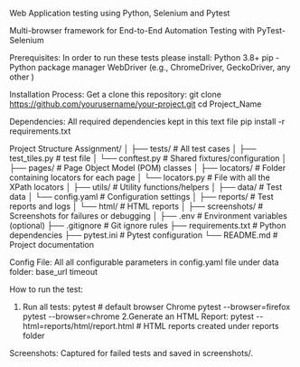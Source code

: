 Web Application testing using Python, Selenium and Pytest

Multi-browser framework for End-to-End Automation Testing with PyTest-Selenium

Prerequisites:
In order to run these tests please install:
Python 3.8+
pip - Python package manager
WebDriver (e.g., ChromeDriver, GeckoDriver, any other )

Installation Process:
Get a clone this repository:
git clone https://github.com/yourusername/your-project.git
cd Project_Name

Dependencies: All required dependencies kept in this text file
pip install -r requirements.txt

Project Structure
Assignment/
│
├── tests/                   # All test cases
│   ├── test_tiles.py        # test file
│   └── conftest.py          # Shared fixtures/configuration
│
├── pages/                   # Page Object Model (POM) classes
│
├── locators/                # Folder containing locators for each page
│   └── locators.py          # File with all the XPath locators
│
├── utils/                   # Utility functions/helpers
│
├── data/                    # Test data
│   └── config.yaml          # Configuration settings
│
├── reports/                 # Test reports and logs
│   └── html/                # HTML reports
│
├── screenshots/             # Screenshots for failures or debugging
│
├── .env                     # Environment variables (optional)
├── .gitignore               # Git ignore rules
├── requirements.txt         # Python dependencies
├── pytest.ini               # Pytest configuration
└── README.md                # Project documentation

Config File:
All all configurable parameters in config.yaml file under data folder:
 base_url
 timeout

How to run the test:
1. Run all tests:
 pytest  # default browser Chrome
 pytest --browser=firefox
 pytest --browser=chrome
2.Generate an HTML Report:
 pytest --html=reports/html/report.html  # HTML reports created under reports folder

Screenshots: Captured for failed tests and saved in screenshots/.


